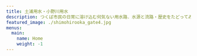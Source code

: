 ```yaml
---
title: 土浦用水・小野川用水
description: つくば市民の日常に溶け込む何気ない用水路．水源と流路・歴史をたどってみると興味深い発見がいくつも出てきた．一つの情報wikiとして，つくば市周辺の水稲作を支えるインフラである土浦用水・小野川用水に関する疑問の解決に寄与できることを願って本ページを運営する．
featured_image: ./shimohirooka_gate4.jpg 
menus:
  main:
    name: Home
    weight: -1
---
```


